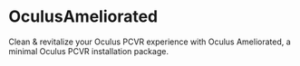 # OculusAmeliorated
Clean &amp; revitalize your Oculus PCVR experience with Oculus Ameliorated, a minimal Oculus PCVR installation package.
